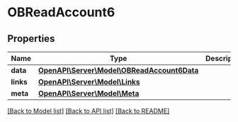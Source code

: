 # OBReadAccount6

## Properties
Name | Type | Description | Notes
------------ | ------------- | ------------- | -------------
**data** | [**OpenAPI\Server\Model\OBReadAccount6Data**](OBReadAccount6Data.md) |  | 
**links** | [**OpenAPI\Server\Model\Links**](Links.md) |  | [optional] 
**meta** | [**OpenAPI\Server\Model\Meta**](Meta.md) |  | [optional] 

[[Back to Model list]](../README.md#documentation-for-models) [[Back to API list]](../README.md#documentation-for-api-endpoints) [[Back to README]](../README.md)


